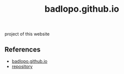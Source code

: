 ﻿---
title: badlopo.github.io
category: project
created: 2024/09/08
---

project of this website

## References

- [badlopo.github.io](https://badlopo.github.io)
- [repository](https://github.com/badlopo/badlopo.github.io)